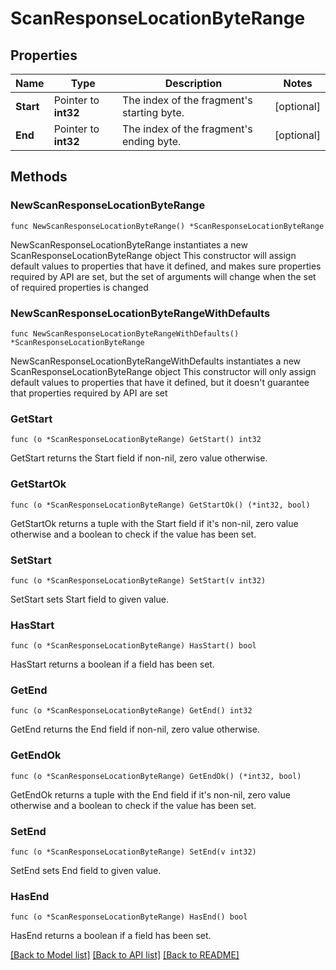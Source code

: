 # ScanResponseLocationByteRange

## Properties

Name | Type | Description | Notes
------------ | ------------- | ------------- | -------------
**Start** | Pointer to **int32** | The index of the fragment&#39;s starting byte. | [optional] 
**End** | Pointer to **int32** | The index of the fragment&#39;s ending byte. | [optional] 

## Methods

### NewScanResponseLocationByteRange

`func NewScanResponseLocationByteRange() *ScanResponseLocationByteRange`

NewScanResponseLocationByteRange instantiates a new ScanResponseLocationByteRange object
This constructor will assign default values to properties that have it defined,
and makes sure properties required by API are set, but the set of arguments
will change when the set of required properties is changed

### NewScanResponseLocationByteRangeWithDefaults

`func NewScanResponseLocationByteRangeWithDefaults() *ScanResponseLocationByteRange`

NewScanResponseLocationByteRangeWithDefaults instantiates a new ScanResponseLocationByteRange object
This constructor will only assign default values to properties that have it defined,
but it doesn't guarantee that properties required by API are set

### GetStart

`func (o *ScanResponseLocationByteRange) GetStart() int32`

GetStart returns the Start field if non-nil, zero value otherwise.

### GetStartOk

`func (o *ScanResponseLocationByteRange) GetStartOk() (*int32, bool)`

GetStartOk returns a tuple with the Start field if it's non-nil, zero value otherwise
and a boolean to check if the value has been set.

### SetStart

`func (o *ScanResponseLocationByteRange) SetStart(v int32)`

SetStart sets Start field to given value.

### HasStart

`func (o *ScanResponseLocationByteRange) HasStart() bool`

HasStart returns a boolean if a field has been set.

### GetEnd

`func (o *ScanResponseLocationByteRange) GetEnd() int32`

GetEnd returns the End field if non-nil, zero value otherwise.

### GetEndOk

`func (o *ScanResponseLocationByteRange) GetEndOk() (*int32, bool)`

GetEndOk returns a tuple with the End field if it's non-nil, zero value otherwise
and a boolean to check if the value has been set.

### SetEnd

`func (o *ScanResponseLocationByteRange) SetEnd(v int32)`

SetEnd sets End field to given value.

### HasEnd

`func (o *ScanResponseLocationByteRange) HasEnd() bool`

HasEnd returns a boolean if a field has been set.


[[Back to Model list]](../README.md#documentation-for-models) [[Back to API list]](../README.md#documentation-for-api-endpoints) [[Back to README]](../README.md)



